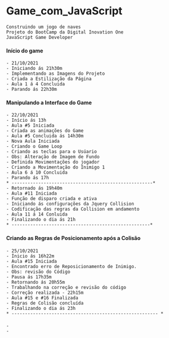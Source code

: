 # Game_com_JavaScript
    Construindo um jogo de naves
    Projeto do BootCamp da Digital Inovation One
    JavaScript Game Developer

#### Início do game
    - 21/10/2021
    - Iniciando ás 21h30m
    - Implementando as Imagens do Projeto 
    - Criada a Estilização da Página
    - Aula 1 á 4 Concluida
    - Parando ás 22h30m

#### Manipulando a Interface do Game
    - 22/10/2021
    - Início ás 13h
    - Aula #5 Iniciada
    - Criada as animações do Game 
    - Aula #5 Concluida ás 14h30m
    - Nova Aula Iniciada
    - Criando o Game Loop 
    - Criando as teclas para o Usúario
    - Obs: Alteração de Imagem de Fundo 
    - Definida Movimentações do jogador
    - Criando a Movimentação do Inimigo 1
    - Aula 6 á 10 Concluida
    - Parando ás 17h
    * -----------------------------------------------------*
    - Retornado ás 19h40m
    - Aula #11 Iniciada
    - Função de disparo criada e ativa
    - Iniciando ás configurações da Jquery Collision
    - Codificação das regras da Collision em andamento
    - Aula 11 á 14 Conluida
    - Finalizando o dia ás 21h
    * ----------------------------------------------------*

#### Criando as Regras de Posicionamento após a Colisão
    - 25/10/2021
    - Ínicio ás 16h22m
    - Aula #15 Iniciada
    - Encontrado erro de Reposicionamento de Inimigo.
    - Obs: revisão do Código
    - Pausa ás 17h35m
    - Retornando ás 20h55m
    - Trabalhando na correção e revisão do código
    - Correção realizada - 22h15m
    - Aula #15 e #16 Finalizada
    - Regras de Colisão concluída
    - Finalizando o dia ás 23h
    * ------------------------------------------------------- *

#### 
    - 
    -


